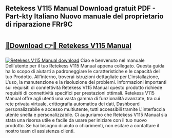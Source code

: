 ## Retekess V115 Manual Download gratuit PDF - Part-kty Italiano Nuovo manuale del proprietario di riparazione FRr9C

# <h2><a href="http://dfgi6v.blite.top/?on=Retekess+V115+Manual">🔗Download 👉🔴 Retekess V115 Manual</a></h2>

[![Retekess V115 Manual download](https://i.imgur.com/lujVjoI.png)](http://dfgi6v.blite.top/?on=Retekess+V115+Manual)
Ciao e benvenuto nel manuale Dell'utente per il tuo Retekess V115 Manual appena collegato. Questa guida ha lo scopo di aiutarti a padroneggiare le caratteristiche e le capacità del tuo Prodotto. All'interno, troverai istruzioni dettagliate per L'installazione, L'uso, la manutenzione e la risoluzione dei problemi. Informazioni importanti sui requisiti di connettività Retekess V115 Manual questo prodotto richiede requisiti di connettività specifici per prestazioni ottimali. Retekess V115 Manual offre agli utenti una vasta gamma di funzionalità avanzate, tra cui rete privata virtuale, crittografia automatica dei dati, Dashboard personalizzabile e accesso multiutente, tutti accessibili tramite L'interfaccia utente snella e personalizzabile. Ci auguriamo che Retekess V115 Manual sia stata una risorsa utile e facile da usare per iniziare con il tuo nuovo prodotto. Se hai bisogno di aiuto o chiarimenti, non esitare a contattare il nostro team di assistenza clienti.
